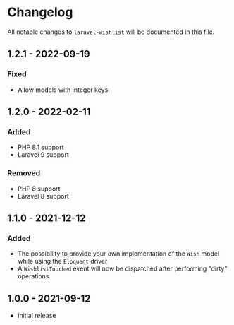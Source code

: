 # Changelog

All notable changes to `laravel-wishlist` will be documented in this file.

## 1.2.1 - 2022-09-19

### Fixed

- Allow models with integer keys

## 1.2.0 - 2022-02-11

### Added

- PHP 8.1 support
- Laravel 9 support

### Removed

- PHP 8 support
- Laravel 8 support

## 1.1.0 - 2021-12-12

### Added

- The possibility to provide your own implementation of the `Wish` model while using the `Eloquent` driver
- A `WishlistTouched` event will now be dispatched after performing "dirty" operations.

## 1.0.0 - 2021-09-12

- initial release
